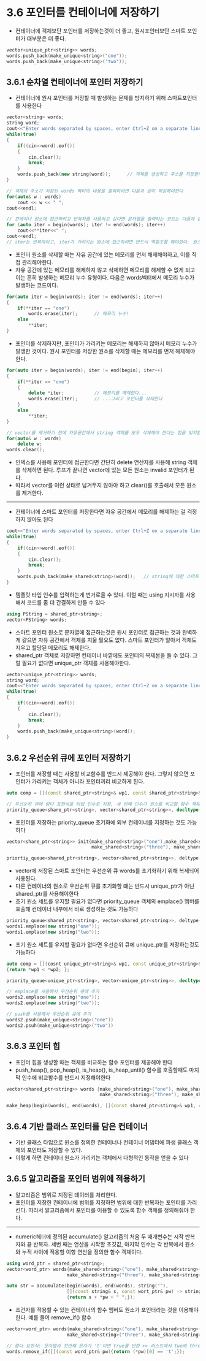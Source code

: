 # 3.6 포인터를 컨테이너에 저장하기
- 컨테이너에 객체보단 포인터를 저장하는것이 더 좋고, 원시포인터보단 스마트 포인터가 대부분은 더 좋다.
```C++
vector<unique_ptr<string>> words;
words.push_back(make_unique<string>("one"));
words.push_back(make_unique<string>("two"));
```


## 3.6.1 순차열 컨테이너에 포인터 저장하기
- 컨테이너에 원시 포인터를 저장할 때 발생하는 문제를 방지하기 위해 스마트포인터를 사용한다
```C++
vector<string> words;
string word;
cout<<"Enter words separated by spaces, enter Ctrl+Z on a separate line to end:\n";
while(true)
{
    if((cin>>word).eof())
    {
        cin.clear();
        break;
    }
    words.push_back(new string(word));      // 객체를 생성하고 주소를 저장한다. 
}

// 객체의 주소가 저장된 words 벡터의 내용을 출력하려면 다음과 같이 작성해야한다
for(auto& w : words)
    cout << w << " ";
cout<<endl;

// 컨테이너 원소에 접근하려고 반복자를 사용하고 싶다면 문자열을 출력하는 코드는 다음과 같다
for (auto iter = begin(words); iter != end(words); iter++)
    cout<<**iter<<" ";      
cout<<endl; 
// iter는 반복자이고, iter가 가리키는 원소에 접근하려면 반드시 역참조를 해야한다. 원소도 포인터라서 string객체를 얻으려면 이것도 역참조를 해야한다. 따라서 string객체를 얻는 표현식은 **iter가 된다.
```
- 포인터 원소를 삭제할 때는 자유 공간에 있는 메모리를 먼저 해제해야하고, 이를 직접 관리해야한다.
- 자유 공간에 있는 메모리를 해제하지 않고 삭제하면 메모리를 해제할 수 없게 되고 이는 흔히 발생하는 메모리 누수 유형이다. 다음은 words벡터에서 메모리 누수가 발생하는 코드이다.
```C++
for(auto iter = begin(words); iter != end(words); iter++)
{
    if(**iter == "one")
        words.erase(iter);      // 메모리 누수!
    else
        **iter;
}
```
- 포인터를 삭제하지만, 포인터가 가리키는 메모리는 해제하지 않아서 메모리 누수가 발생한 것이다. 원시 포인터를 저장한 원소를 삭제할 때는 메모리를 먼저 해제해야 한다.
```C++
for(auto iter = begin(words); iter != end(begin); iter++)
{
    if(**iter == "one")
    {
        delete *iter;           // 메모리를 해제한다...
        words.erase(iter);      // ...그리고 포인터를 삭제한다
    }
    else
        **iter;
}

// vector를 제거하기 전에 자유공간에서 string 객체를 모두 삭제해야 한다는 점을 잊지말자. 다음과 같은 순서로 삭제해야 한다
for(auto& w : words)
    delete w;
words.clear();
```
- 인덱스를 사용해 포인터에 접근한다면 간단히 delete 연산자를 사용해 string 객체를 삭제하면 된다. 루프가 끝나면 vector에 있는 모든 원소는 invalid 포인터가 된다.
- 따라서 vector를 이런 상태로 남겨두지 않아야 하고 clear()를 호출해서 모든 원소를 제거한다.
---
- 컨테이너에 스마트 포인터를 저장한다면 자유 공간에서 메모리를 해제하는 걸 걱정하지 않아도 된다
```C++
cout<<"Enter words separated by spaces, enter Ctrl+Z on a separate line to end:\n";
while(true)
{
    if((cin>>word).eof())
    {
        cin.clear();
        break;
    }
    words.push_back(make_shared<string>(word));   // string에 대한 스마트 포인터를 생성하고 저장
}
```
- 템플릿 타입 인수를 입력하는게 번거로울 수 있다. 이럴 때는 using 지시자를 사용해서 코드를 좀 더 간결하게 만들 수 있다
```C++
using PString = shared_ptr<string>;
vector<PString> words;
```
- 스마트 포인터 원소로 문자열에 접근하는것은 원시 포인터로 접근하는 것과 완벽하게 같으면 자유 공간에서 객체를 지울 필요도 없다. 스마트 포인터가 알아서 객체도 지우고 할당된 메모리도 해제한다.
- shared_ptr<T> 객체로 저장하면 컨테이너 바깥에도 포인터의 복제본을 들 수 있다. 그럴 필요가 없다면 unique_ptr<T> 객체를 사용해야한다.
```C++
vector<unique_ptr<string>> words;
string word;
cout<<"Enter words separated by spaces, enter Ctrl+Z on a separate line to end:\n";
while(true)
{
    if((cin>>word).eof())
    {
        cin.clear();
        break;
    }
    words.push_back(make_unique<string>(word));
}
```
## 3.6.2 우선순위 큐에 포인터 저장하기
- 포인터를 저장할 때는 사용할 비교함수를 반드시 제공해야 한다. 그렇지 않으면 포인터가 가리키는 객체가 아니라 포인터끼리 비교하게 된다.
```C++
auto comp = [](const shared_ptr<string>& wp1, const shared_ptr<string>& wp2){return *wp1 < wp2;};

// 우선순위 큐에 람다 표현식을 타입 인수로 지정, 세 번째 인수가 원소를 비교할 함수 객체의 타입을 지정
priority_queue<share_ptr<string>, vector<shared_ptr<string>>, decltype(comp)> words1{comp};
```
- 포인터를 저장하는 priority_queue 초기화에 외부 컨테이너를 지정하는 것도 가능하다
```C++
vector<share_ptr<string>> init{make_shared<string>("one"),make_shared<string>("two"),
                               make_shared<string>("three"), make_shared<string>("four")};

priortiy_queue<shared_ptr<string>, vector<shared_ptr<string>>, deltype(comp)> words(comp, init);
```
- vector에 저장된 스마트 포인터는 우선순위 큐 words를 초기화하기 위해 복제되어 사용된다. 
- 다른 컨테이너의 원소로 우선순위 큐를 초기화할 떄는 반드시 unique_ptr<T>가 아닌 shared_ptr<T>를 사용해야한다
- 초기 원소 세트를 유지할 필요가 없다면 priority_queue 객체의 emplace() 멤버를 호출해 컨테이너 내부에서 바로 생성하는 것도 가능하다
```C++
priority_queue<shared_ptr<string>, vector<shared_ptr<string>>, deltype(comp)> words1{comp};
words1.emplace(new string("one"));
words1.emplace(new string("two"));
```
- 초기 원소 세트를 유지할 필요가 없다면 우선순위 큐에 unique_ptr<T>를 저장하는것도 가능하다
```C++
auto comp = [](cosnt unique_ptr<string>& wp1, const unique_ptr<string>& wp2) 
{return *wp1 < *wp2; };

priority_queue<unique_ptr<string>, vector<unique_ptr<string>>, decltype(ucomp)> words2{ucomp};

// emplace를 사용해서 우선순위 큐에 추가
words2.emplace(new string("one"));
words2.emplace(new string("two"));

// push를 사용해서 우선순위 큐에 추가
words2.psuh(make_unique<string>("one"))
words2.psuh(make_unique<string>("two"))

```

## 3.6.3 포인터 힙
- 포인터 힙을 생성할 때는 객체를 비교하는 함수 포인터를 제공해야 한다
- push_heap(), pop_heap(), is_heap(), is_heap_until() 함수를 호출할때도 마지막 인수에 비교함수를 반드시 지정해야한다
```C++
vector<shared_ptr<string>> words {make_shared<string>("one"), make_shared<string>("two"),
                                  make_shared<string>("three"), make_shared<string>("four")};

make_heap(begin(words), end(words), [](const shared_ptr<stirng>& wp1, const shared_ptr<string>& wp2){return *wp1 < *wp2;});
```

## 3.6.4 기반 클래스 포인터를 담은 컨테이너
- 기반 클래스 타입으로 원소를 정의한 컨테이너나 컨테이너 어댑터에 파생 클래스 객체의 포인터도 저장할 수 있다.
- 이렇게 하면 컨테이너 원소가 가리키는 객체에서 다형적인 동작을 얻을 수 있다


## 3.6.5 알고리즘을 포인터 범위에 적용하기
- 알고리즘은 범위로 지정된 데이터를 처리한다. 
- 포인터를 저장한 컨테이너에 범위를 지정하면 범위에 대한 반복자는 포인터를 가리킨다. 따라서 알고리즘에서 포인터를 이용할 수 있도록 함수 객체를 정의해줘야 한다.
---
- numeric헤더에 정의된 accumulate() 알고리즘의 처음 두 매개변수는 시작 반복자와 끝 반복자. 세번 째는 연산을 시작할 초깃값, 마지막 인수는 각 반복에서 원소와 누적 사이에 적용할 이항 연산을 정의한 함수 객체이다. 
```C++
using word_ptr = shared_ptr<string>;
vector<word_ptr> words{make_shared<string>("one"), make_shared<string>("two"),
                      make_shared<string>("three"), make_shared<string>("four")};

auto str = accumulate(begin(words), end(words), string(""),
                      [](const string& s, const wort_ptr& pw) -> string
                      {return s + *pw + " ";});
```

- 조건자를 적용할 수 있는 컨테이너의 함수 멤버도 원소가 포인터라는 것을 이용해야한다. 예를 들어 remove_if() 함수
```C++
vector<word_ptr> words{make_shared<string>("one"), make_shared<string>("two"),
                      make_shared<string>("three"), make_shared<string>("four")};

// 람다 표현식: 문자열의 첫번째 문자가 't'이면 true를 반환 >> 리스트에서 two와 three 제거.
words.remove_if([](const word_ptr& pw){return (*pw)[0] == 't';});
```